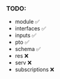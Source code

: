 ### TODO:
 - module :white_check_mark:
 - interfaces :white_check_mark:
 - inputs :white_check_mark:
 - pto :white_check_mark:
 - schema :white_check_mark:
 - res :x:
 - serv :x:
 - subscriptions :x: